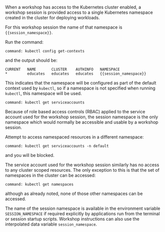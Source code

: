 When a workshop has access to the Kubernetes cluster enabled, a workshop session
is provided access to a single Kubernetes namespace created in the cluster for
deploying workloads.

For this workshop session the name of that namespace is `{{session_namespace}}`.

Run the command:

```terminal:execute
command: kubectl config get-contexts
```

and the output should be:

```
CURRENT   NAME       CLUSTER    AUTHINFO   NAMESPACE
*         educates   educates   educates   {{session_namespace}}
```

This indicates that the namespace will be configured as part of the default
context used by `kubectl`, so if a namespace is not specified when running
`kubectl`, this namespace will be used.

```terminal:execute
command: kubectl get serviceaccounts
```

Because of role based access controls (RBAC) applied to the service account
used for the workshop session, the session namespace is the only namespace
which would normally be accessible and usable by a workshop session.

Attempt to access namespaced resources in a different namespace:

```terminal:execute
command: kubectl get serviceaccounts -n default
```

and you will be blocked.

The service account used for the workshop session similarly has no access to
any cluster scoped resources. The only exception to this is that the set of
namespaces in the cluster can be accessed:

```terminal:execute
command: kubectl get namespaces
```

although as already noted, none of those other namespaces can be accessed.

The name of the session namespace is available in the environment variable
`SESSION_NAMESPACE` if required explicitly by applications run from the terminal
or session startup scripts. Workshop instructions can also use the interpolated
data variable `session_namespace`.
